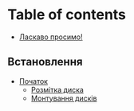 # Table of contents

* [Ласкаво просимо!](README.md)

## Встановлення

* [Початок](vstanovlennya/pochatok/README.md)
  * [Розмітка диска](vstanovlennya/pochatok/rozmitka-diska.md)
  * [Монтування дисків](vstanovlennya/pochatok/montuvannya-diskiv.md)
